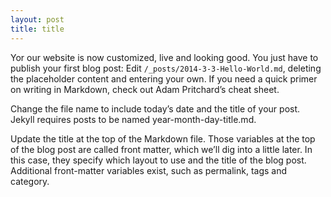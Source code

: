 ```yaml
---
layout: post
title: title
---
```


Yor our website is now customized, live and looking good. You just have to publish your first blog post:
Edit `/_posts/2014-3-3-Hello-World.md`, deleting the placeholder content and entering your own. If you need a quick primer on writing in Markdown, check out Adam Pritchard’s cheat sheet.

Change the file name to include today’s date and the title of your post. Jekyll requires posts to be named year-month-day-title.md.

Update the title at the top of the Markdown file. Those variables at the top of the blog post are called front matter, which we’ll dig into a little later. In this case, they specify which layout to use and the title of the blog post. Additional front-matter variables exist, such as permalink, tags and category.
